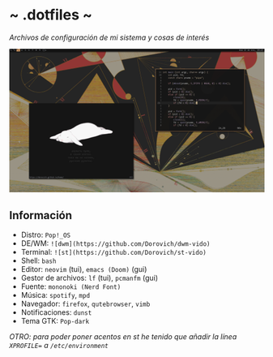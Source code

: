 # ~ .dotfiles ~
*Archivos de configuración de mi sistema y cosas de interés*

![](showcase.png)

## Información
- Distro: `Pop!_OS`
- DE/WM: `![dwm](https://github.com/Dorovich/dwm-vido)`
- Terminal: `![st](https://github.com/Dorovich/st-vido)`
- Shell: `bash`
- Editor: `neovim` (tui), `emacs (Doom)` (gui)
- Gestor de archivos: `lf` (tui), `pcmanfm` (gui)
- Fuente: `mononoki (Nerd Font)`
- Música: `spotify`, `mpd`
- Navegador: `firefox`, `qutebrowser`, `vimb`
- Notificaciones: `dunst`
- Tema GTK: `Pop-dark`

*OTRO: para poder poner acentos en st he tenido que añadir la línea `XPROFILE=` a `/etc/environment`*
